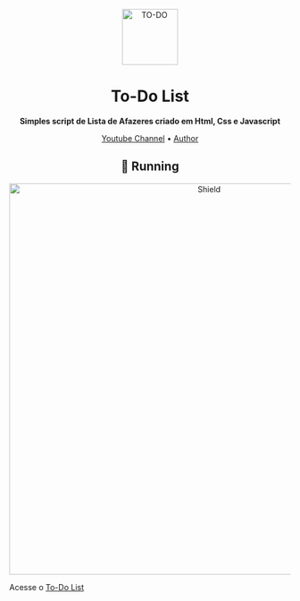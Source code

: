 


<p align="center" ><img alt="TO-DO" src="https://github.com/Thorzuck01/To-Do-List/blob/main/imagens/icon.png"width=100></p>
<h1 align="center"><strong>To-Do List</strong></h1>
<p align="center">

<p align="center"><strong>Simples script de Lista de Afazeres criado em Html, Css e Javascript</strong></p>

  




<p align="center">
  <a href="https://www.youtube.com/channel/UCtdE8vbIezT78YCBvHzRWDw" target="_blank" >Youtube Channel</a> •
  <a href="https://github.com/Thorzuck01">Author</a> 
</p>





<p align="center" >
  <h2 align="center">🚀 Running</h2>
  <p align="center" ><img alt="Shield" src="https://github.com/Thorzuck01/To-Do-List/blob/main/imagens/run.png"width=700>
   <p>Acesse o <a href="">To-Do List</a></p>
</p>




